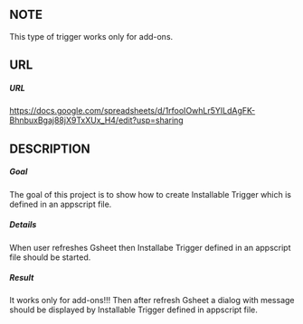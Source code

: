 NOTE
----

This type of trigger works only for add-ons.

URL
---

##### URL
https://docs.google.com/spreadsheets/d/1rfooIOwhLr5YILdAgFK-BhnbuxBgaj88jX9TxXUx_H4/edit?usp=sharing


DESCRIPTION
-----------

##### Goal
The goal of this project is to show how to create Installable Trigger which is defined in an appscript file.

##### Details
When user refreshes Gsheet then Installabe Trigger defined in an appscript file should be started.

##### Result 
It works only for add-ons!!! Then after refresh Gsheet a dialog with message should be displayed by Installable Trigger defined in appscript file.